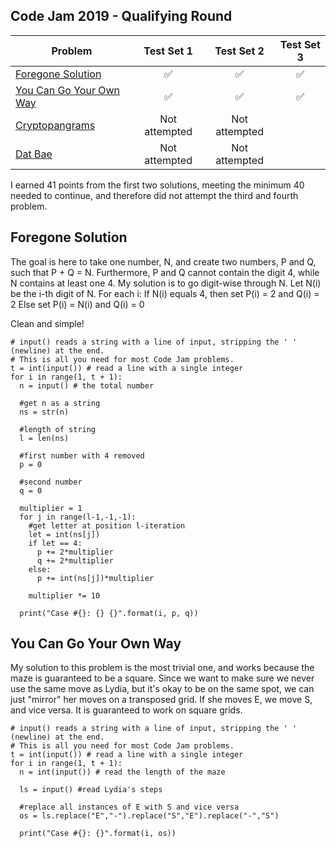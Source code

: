 ## Code Jam 2019 - Qualifying Round

| Problem   | Test Set 1 | Test Set 2 | Test Set 3|
|----------|:------:|:----:|:---:|
| [Foregone Solution](https://codingcompetitions.withgoogle.com/codejam/round/0000000000051705/0000000000088231) |  :white_check_mark: | :white_check_mark: | :white_check_mark: |
| [You Can Go Your Own Way](https://codingcompetitions.withgoogle.com/codejam/round/0000000000051705/00000000000881da) |   :white_check_mark: | :white_check_mark:| :white_check_mark: |
| [Cryptopangrams](https://codingcompetitions.withgoogle.com/codejam/round/0000000000051705/000000000008830b) | Not attempted | Not attempted |  |
| [Dat Bae](https://codingcompetitions.withgoogle.com/codejam/round/0000000000051705/00000000000881de) | Not attempted | Not attempted |  |

I earned 41 points from the first two solutions, meeting the minimum 40 needed to continue, and therefore did not attempt the third and fourth problem.

## Foregone Solution
The goal is here to take one number, N, and create two numbers, P and Q, such that P + Q = N. Furthermore, P and Q cannot contain the digit 4, while N contains at least one 4.
My solution is to go digit-wise through N. Let N(i) be the i-th digit of N. For each i:
If N(i) equals 4, then set P(i) = 2 and Q(i) = 2
Else set P(i) = N(i) and Q(i) = 0

Clean and simple!

~~~~
# input() reads a string with a line of input, stripping the ' ' (newline) at the end.
# This is all you need for most Code Jam problems.
t = int(input()) # read a line with a single integer
for i in range(1, t + 1):
  n = input() # the total number
  
  #get n as a string
  ns = str(n)
  
  #length of string
  l = len(ns)
  
  #first number with 4 removed
  p = 0
  
  #second number
  q = 0
  
  multiplier = 1
  for j in range(l-1,-1,-1):
    #get letter at position l-iteration
    let = int(ns[j])
    if let == 4:
      p += 2*multiplier
      q += 2*multiplier
    else:
      p += int(ns[j])*multiplier
      
    multiplier *= 10
    
  print("Case #{}: {} {}".format(i, p, q))
  ~~~~
  
  
## You Can Go Your Own Way

My solution to this problem is the most trivial one, and works because the maze is guaranteed to be a square. Since we want to make sure we never use the same move as Lydia, but it's okay to be on the same spot, we can just "mirror" her moves on a transposed grid.
If she moves E, we move S, and vice versa. It is guaranteed to work on square grids.

~~~~
# input() reads a string with a line of input, stripping the ' ' (newline) at the end.
# This is all you need for most Code Jam problems.
t = int(input()) # read a line with a single integer
for i in range(1, t + 1):
  n = int(input()) # read the length of the maze
  
  ls = input() #read Lydia's steps

  #replace all instances of E with S and vice versa
  os = ls.replace("E","-").replace("S","E").replace("-","S")
  
  print("Case #{}: {}".format(i, os))
  ~~~~
